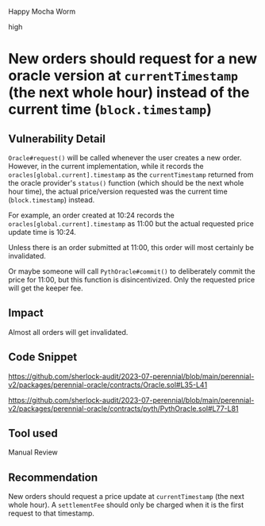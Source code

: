 Happy Mocha Worm

high

# New orders should request for a new oracle version at `currentTimestamp` (the next whole hour) instead of the current time (`block.timestamp`)

## Vulnerability Detail

`Oracle#request()` will be called whenever the user creates a new order. However, in the current implementation, while it records the `oracles[global.current].timestamp` as the `currentTimestamp` returned from the oracle provider's `status()` function (which should be the next whole hour time), the actual price/version requested was the current time (`block.timestamp`) instead.

For example, an order created at 10:24 records the `oracles[global.current].timestamp` as 11:00 but the actual requested price update time is 10:24.

Unless there is an order submitted at 11:00, this order will most certainly be invalidated.

Or maybe someone will call `PythOracle#commit()` to deliberately commit the price for 11:00, but this function is disincentivized. Only the requested price will get the keeper fee.

## Impact

Almost all orders will get invalidated.

## Code Snippet

https://github.com/sherlock-audit/2023-07-perennial/blob/main/perennial-v2/packages/perennial-oracle/contracts/Oracle.sol#L35-L41

https://github.com/sherlock-audit/2023-07-perennial/blob/main/perennial-v2/packages/perennial-oracle/contracts/pyth/PythOracle.sol#L77-L81

## Tool used

Manual Review

## Recommendation

New orders should request a price update at `currentTimestamp` (the next whole hour). A `settlementFee` should only be charged when it is the first request to that timestamp.